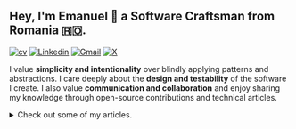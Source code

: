 ## Hey, I'm Emanuel 👋 a Software Craftsman from Romania 🇷🇴.
[![cv](https://img.shields.io/badge/resume%20-%20green)](https://github.com/etrandafir93/etrandafir93/blob/main/Emanuel%20Trandafir%20Resume.pdf)
[![Linkedin](https://img.shields.io/badge/-LinkedIn-blue?style=flat&logo=Linkedin&logoColor=white)](https://www.linkedin.com/in/emanueltrandafir/)
[![Gmail](https://img.shields.io/badge/-Gmail-c14438?style=flat&logo=Gmail&logoColor=white)](mailto:emanueltrandafir1993@gmail.com) 
[![X](https://img.shields.io/twitter/url?url=https%3A%2F%2Fx.com%2Ftrandafire1)](https://x.com/trandafire1)

 
I value **simplicity and intentionality** over blindly applying patterns and abstractions. I care deeply about the **design and testability** of the software I create. I also value **communication and collaboration** and enjoy sharing my knowledge through open-source contributions and technical articles.


<details>
<summary>Check out some of my articles.</summary>

## 🚀 Design
- [Monads In Java](https://www.baeldung.com/java-monads) - Functional programming paradigms and their abstract algebra terms can be overwhelming... But, getting a handle on "monads" will help us better grasp modern Java APIs.
In this article, I've tried to find the right balance between theory and practical Java examples.
- [Less Mocks, More Functions](https://levelup.gitconnected.com/less-mocks-more-functions-860aac67d4a7?source=friends_link&sk=b5ab72d0610c23514f0ee235e612a400) - Using the Functional Programming paradigm to push the impurities outside of our domain, and increase its testability.
- ["Tidy First?" - Book Review](https://levelup.gitconnected.com/tidy-first-and-my-post-reading-commitments-ecbde5fc39e7?source=friends_link&sk=4510b84b876fd117a78ef3ba5f486761) - My thoughts on Kent Beck's "Tidy First?" and my post-reading commitments.
- [Anemic vs Rich Domain Objects](https://www.baeldung.com/java-anemic-vs-rich-domain-objects) - Not everything is about FP! In this article, we'll question "getters" and "setters", we'll empower our objects by encapsulating business logic and enriching our domain.

## 🔍 Testing
- [The Anatomy Of Mocks In Unit Testing](https://levelup.gitconnected.com/the-anatomy-of-mocks-in-unit-testing-3e6a78b2b5d3?source=friends_link&sk=702d3eb26b853a0fad7b54d0f78c2894) - In the article, we'll learn about "Fakes", "Stubs", "Mocks", and "Spies"... without using a mocking library.
- [Spring Boot Support for Testcontainers](https://www.baeldung.com/spring-boot-built-in-testcontainers) - A leap towards reliable testing.  
- [Testcontainers Desktop](https://www.baeldung.com/testcontainers-desktop) - Probably the best way of debugging your Testcontainers.


## 😆 Day to Day life
- [Three Nerdy Developer Jokes I Told My Fiancee](https://levelup.gitconnected.com/three-nerdy-developer-jokes-i-told-my-fiancee-she-was-not-impressed-f719ae8bb94d?source=friends_link&sk=039e555b2f8b13d68fe4444c92db1aec) - A glimpse into the nerdy jokes my wife endures daily.

</details>
